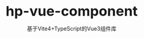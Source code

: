 <br />
<br />
<div style="text-align:center">
<b style="font-size:36px">hp-vue-component</b>
<p>基于Vite4+TypeScript的Vue3组件库</p>